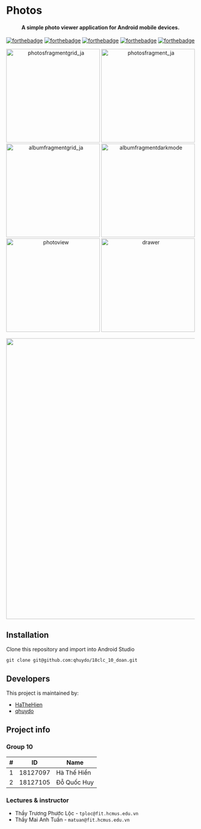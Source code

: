 # Photos

<h4 align="center">A simple photo viewer application for Android mobile devices.</h4>

[![forthebadge](https://forthebadge.com/images/badges/built-for-android.svg)](https://forthebadge.com)
[![forthebadge](https://forthebadge.com/images/badges/contains-tasty-spaghetti-code.svg)](https://forthebadge.com)
[![forthebadge](https://forthebadge.com/images/badges/ctrl-c-ctrl-v.svg)](https://forthebadge.com)
[![forthebadge](https://forthebadge.com/images/badges/powered-by-coffee.svg)](https://forthebadge.com)
[![forthebadge](https://forthebadge.com/images/badges/0-percent-optimized.svg)](https://forthebadge.com)

<p align="center">
    <img src="https://github.com/qhuydo/18clc_10_doan/blob/main/Photos/app/src/main/res/drawable/photosfragmentgrid_ja.png" alt="photosfragmentgrid_ja" width="250"/>
    <img src="https://github.com/qhuydo/18clc_10_doan/blob/main/Photos/app/src/main/res/drawable/photosfragment_ja.png" alt="photosfragment_ja" width="250"/>
    <img src="https://github.com/qhuydo/18clc_10_doan/blob/main/Photos/app/src/main/res/drawable/albumfragmentgrid_ja.png" alt="albumfragmentgrid_ja" width="250"/>
    <img src="https://github.com/qhuydo/18clc_10_doan/blob/main/Photos/app/src/main/res/drawable/albumfragmentdarkmode.png" alt="albumfragmentdarkmode" width="250"/>
    <img src="https://github.com/qhuydo/18clc_10_doan/blob/main/Photos/app/src/main/res/drawable/photoview.png" alt="photoview" width="250"/>
    <img src="https://github.com/qhuydo/18clc_10_doan/blob/main/Photos/app/src/main/res/drawable/drawer.png" alt="drawer" width="250"/>
</p>

<p align="center">
    <img src="https://github.com/qhuydo/18clc_10_doan/blob/main/Photos/app/src/main/res/drawable/albumfragmentrotate.png" width="750" />
</p>

## Installation

Clone this repository and import into Android Studio
```
git clone git@github.com:qhuydo/18clc_10_doan.git
```

## Developers

This project is maintained by:
- [HaTheHien](https://github.com/HaTheHien)
- [qhuydo](https://github.com/qhuydo)
	
## Project info

### Group 10
| # | ID       | Name            |
|---|----------|-----------------|
| 1 | 18127097 | Hà Thế Hiển     |
| 2 | 18127105 | Đỗ Quốc Huy     |

### Lectures & instructor
- Thầy Trương Phước Lộc - `tploc@fit.hcmus.edu.vn`
- Thầy Mai Anh Tuấn - `matuan@fit.hcmus.edu.vn`

